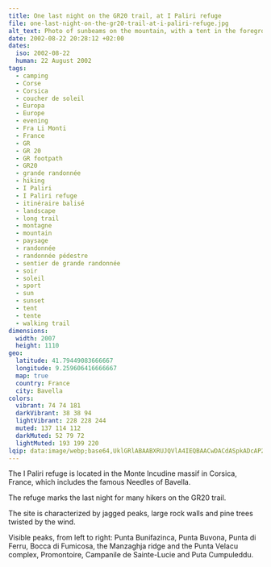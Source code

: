 ```yaml
---
title: One last night on the GR20 trail, at I Paliri refuge
file: one-last-night-on-the-gr20-trail-at-i-paliri-refuge.jpg
alt_text: Photo of sunbeams on the mountain, with a tent in the foreground
date: 2002-08-22 20:28:12 +02:00
dates:
  iso: 2002-08-22
  human: 22 August 2002
tags:
  - camping
  - Corse
  - Corsica
  - coucher de soleil
  - Europa
  - Europe
  - evening
  - Fra Li Monti
  - France
  - GR
  - GR 20
  - GR footpath
  - GR20
  - grande randonnée
  - hiking
  - I Paliri
  - I Paliri refuge
  - itinéraire balisé
  - landscape
  - long trail
  - montagne
  - mountain
  - paysage
  - randonnée
  - randonnée pédestre
  - sentier de grande randonnée
  - soir
  - soleil
  - sport
  - sun
  - sunset
  - tent
  - tente
  - walking trail
dimensions:
  width: 2007
  height: 1110
geo:
  latitude: 41.79449083666667
  longitude: 9.259606416666667
  map: true
  country: France
  city: Bavella
colors:
  vibrant: 74 74 181
  darkVibrant: 38 38 94
  lightVibrant: 228 228 244
  muted: 137 114 112
  darkMuted: 52 79 72
  lightMuted: 193 199 220
lqip: data:image/webp;base64,UklGRlABAABXRUJQVlA4IEQBAACwDACdASpkADcAP2mgyVizrCmjslQMqnAtCUAZ9Gowp4asD8lW2zHe2r5m9hMDq/DrNQrXfHuLwRUwvW3KA/FlWGe/Mwh/Bg34vsJFJw72i3wtyJeL+6pglO4pnjOhMQ0IhvMuwMgX7VheY8bPkAD+64HpVCBqSYA3reNQ7PBWrSLpG4Bfr9YeN7FO27DoShiKJF45+FjBPGLvn7N4aKqb1WbCRY+GygIg11AA9x9GDW/RAWfAt9y4TnEVDURHfkO2NQHUXbO5cD7+S9LFCLSbpbU/P0ji6b+LzKEU8dOb4aRp4zn995G6WjNGjcPqowQwru0vKjOLpvW8QJYyi512kbe3uFGWa5UXzDyfIvk31/slMQt5KcmZ3mumOQMfOUWkUZGtwnjIH/NoEu5uyj1glkZgkL+EH03anNqUj0GIFgv36AA=
---
```


The I Paliri refuge is located in the Monte Incudine massif in Corsica, France, which includes the famous Needles of Bavella.

The refuge marks the last night for many hikers on the GR20 trail.

The site is characterized by jagged peaks, large rock walls and pine trees twisted by the wind.

Visible peaks, from left to right: Punta Bunifazinca, Punta Buvona, Punta di Ferru, Bocca di Fumicosa, the Manzaghja ridge and the Punta Velacu complex, Promontoire, Campanile de Sainte-Lucie and Puta Cumpuleddu.
